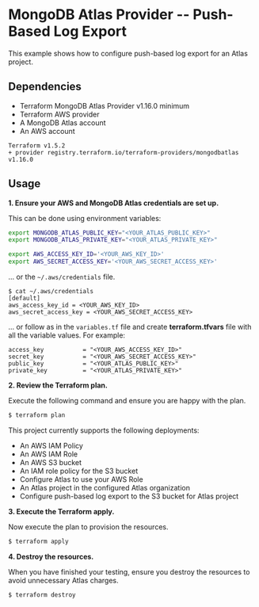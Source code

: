 # MongoDB Atlas Provider -- Push-Based Log Export 
This example shows how to configure push-based log export for an Atlas project.

## Dependencies

* Terraform MongoDB Atlas Provider v1.16.0 minimum
* Terraform AWS provider
* A MongoDB Atlas account 
* An AWS account


```
Terraform v1.5.2
+ provider registry.terraform.io/terraform-providers/mongodbatlas v1.16.0
```

## Usage

**1\. Ensure your AWS and MongoDB Atlas credentials are set up.**

This can be done using environment variables:

```bash
export MONGODB_ATLAS_PUBLIC_KEY="<YOUR_ATLAS_PUBLIC_KEY>"
export MONGODB_ATLAS_PRIVATE_KEY="<YOUR_ATLAS_PRIVATE_KEY>"
```

``` bash
export AWS_ACCESS_KEY_ID='<YOUR_AWS_KEY_ID>'
export AWS_SECRET_ACCESS_KEY='<YOUR_AWS_SECRET_ACCESS_KEY>'
```

... or the `~/.aws/credentials` file.

```
$ cat ~/.aws/credentials
[default]
aws_access_key_id = <YOUR_AWS_KEY_ID>
aws_secret_access_key = <YOUR_AWS_SECRET_ACCESS_KEY>
```
... or follow as in the `variables.tf` file and create **terraform.tfvars** file with all the variable values. For example:
```
access_key           = "<YOUR_AWS_ACCESS_KEY_ID>"
secret_key           = "<YOUR_AWS_SECRET_ACCESS_KEY>"
public_key           = "<YOUR_ATLAS_PUBLIC_KEY>"
private_key          = "<YOUR_ATLAS_PRIVATE_KEY>"
```

**2\. Review the Terraform plan.**

Execute the following command and ensure you are happy with the plan.

``` bash
$ terraform plan
```
This project currently supports the following deployments:

- An AWS IAM Policy
- An AWS IAM Role
- An AWS S3 bucket
- An IAM role policy for the S3 bucket
- Configure Atlas to use your AWS Role
- An Atlas project in the configured Atlas organization
- Configure push-based log export to the S3 bucket for Atlas project

**3\. Execute the Terraform apply.**

Now execute the plan to provision the resources.

``` bash
$ terraform apply
```

**4\. Destroy the resources.**

When you have finished your testing, ensure you destroy the resources to avoid unnecessary Atlas charges.

``` bash
$ terraform destroy
```

